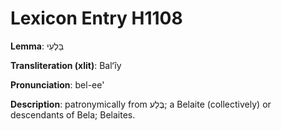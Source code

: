 # Lexicon Entry H1108

**Lemma**: בַּלְעִי

**Transliteration (xlit)**: Balʻîy

**Pronunciation**: bel-ee'

**Description**:
patronymically from בֶּלַע; a Belaite (collectively) or descendants of Bela; Belaites.
